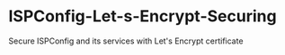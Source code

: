 # ISPConfig-Let-s-Encrypt-Securing
Secure ISPConfig and its services with Let's Encrypt certificate
